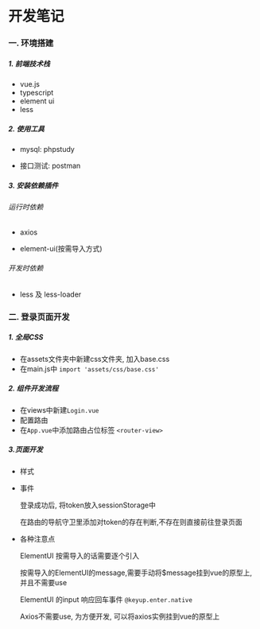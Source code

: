 # 开发笔记

### 一. 环境搭建

##### 1. 前端技术栈

- vue.js
- typescript
- element ui
- less

##### 2. 使用工具

- mysql: phpstudy


- 接口测试: postman


##### 3. 安装依赖插件

###### 运行时依赖

- axios

- element-ui(按需导入方式)

###### 开发时依赖

- less 及 less-loader

### 二. 登录页面开发

##### 1. 全局CSS

- 在assets文件夹中新建css文件夹, 加入base.css
- 在main.js中 `import 'assets/css/base.css'`

##### 2. 组件开发流程

- 在views中新建`Login.vue`
- 配置路由
- 在`App.vue`中添加路由占位标签 `<router-view>`

##### 3.页面开发

- 样式

- 事件

  登录成功后, 将token放入sessionStorage中

  在路由的导航守卫里添加对token的存在判断,不存在则直接前往登录页面

- 各种注意点

  ElementUI 按需导入的话需要逐个引入

  按需导入的ElementUI的message,需要手动将$message挂到vue的原型上, 并且不需要use

  ElementUI 的input 响应回车事件 `@keyup.enter.native`

  Axios不需要use, 为方便开发, 可以将axios实例挂到vue的原型上



